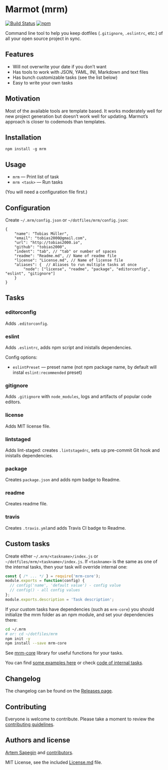 # Marmot (mrm)

[![Build Status](https://travis-ci.org/sapegin/mrm.svg)](https://travis-ci.org/sapegin/mrm)
[![npm](https://img.shields.io/npm/v/mrm.svg)](https://www.npmjs.com/package/mrm)

Command line tool to help you keep dotfiles (`.gitignore`, `.eslintrc`, etc.) of all your open source project in sync.

## Features

* Will not overwrite your date if you don’t want
* Has tools to work with JSON, YAML, INI, Markdown and text files
* Has bunch customizable tasks (see the list below)
* Easy to write your own tasks

## Motivation

Most of the available tools are template based. It works moderately well for new project generation but doesn’t work well for updating. Marmot’s approach is closer to codemods than templates.

## Installation

```
npm install -g mrm
```

## Usage

* `mrm` — Print list of task
* `mrm <task>` — Run tasks

(You will need a configuration file first.)

## Configuration

Create `~/.mrm/config.json` or `~/dotfiles/mrm/config.json`:

```json5
{
    "name": "Tobias Müller",
    "email": "tobias2000@gmail.com",
    "url": "http://tobias2000.io",
    "github": "tobias2000",
    "indent": "tab", // "tab" or number of spaces
    "readme": "Readme.md", // Name of readme file
    "license": "License.md", // Name of license file
    "aliases": {  // Aliases to run multiple tasks at once
        "node": ["license", "readme", "package", "editorconfig", "eslint", "gitignore"]
    }
}
```

## Tasks

### editorconfig

Adds `.editorconfig`.

### eslint

Adds `.eslintrc`, adds npm script and inistalls dependencies.

Config options:

* `eslintPreset` — preset name (not npm package name, by default will instal `eslint:recommended` preset)

### gitignore

Adds `.gitignore` with `node_modules`, logs and artifacts of popular code editors.

### license

Adds MIT license file.

### lintstaged

Adds lint-staged: creates `.lintstagedrc`, sets up pre-commit Git hook and inistalls dependencies.

### package

Creates `package.json` and adds npm badge to Readme.

### readme

Creates readme file.

### travis

Creates `.travis.yml`and adds Travis CI badge to Readme.

## Custom tasks

Create either `~/.mrm/<taskname>/index.js` or `~/dotfiles/mrm/<taskname>/index.js`. If `<taskname>` is the same as one of the internal tasks, then your task will override internal one:

```js
const { /* ... */ } = require('mrm-core');
module.exports = function(config) {
  // config('name', 'default value') - config value
  // config() - all config values
};
module.exports.description = 'Task description';
```

If your custom tasks have dependencies (such as `mrm-core`) you should initialize the mrm folder as an npm module, and set your dependencies there:

```bash
cd ~/.mrm
# or: cd ~/dotfiles/mrm
npm init -y
npm install --save mrm-core
```

See [mrm-core](https://github.com/sapegin/mrm-core) library for useful functions for your tasks.

You can find [some examples here](https://github.com/sapegin/dotfiles/tree/master/mrm) or check [code of internal tasks](https://github.com/sapegin/mrm/tree/master/src/tasks).

## Changelog

The changelog can be found on the [Releases page](https://github.com/sapegin/mrm/releases).

## Contributing

Everyone is welcome to contribute. Please take a moment to review the [contributing guidelines](Contributing.md).

## Authors and license

[Artem Sapegin](http://sapegin.me) and [contributors](https://github.com/sapegin/mrm/graphs/contributors).

MIT License, see the included [License.md](License.md) file.
